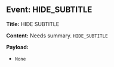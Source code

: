 ## Event: HIDE_SUBTITLE

**Title:** HIDE SUBTITLE

**Content:**
Needs summary.
`HIDE_SUBTITLE`

**Payload:**
- `None`